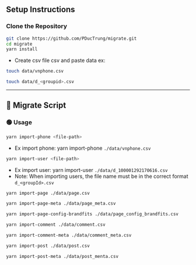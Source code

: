 ## Setup Instructions

### Clone the Repository
```bash
git clone https://github.com/PDucTrung/migrate.git
cd migrate
yarn install
```

- Create csv file csv and paste data ex:

```bash
touch data/vnphone.csv
```
```bash
touch data/d_<groupid>.csv
```

---

## 📅 Migrate Script

### 🟢 **Usage**
```bash
yarn import-phone <file-path>

```
- Ex import phone: yarn import-phone `./data/vnphone.csv`


```bash
yarn import-user <file-path>

```
- Ex import user: yarn import-user `./data/d_100001292170616.csv`
- Note: When importing users, the file name must be in the correct format `d_<groupId>.csv`

```bash
yarn import-page ./data/page.csv

```

```bash
yarn import-page-meta ./data/page_meta.csv

```

```bash
yarn import-page-config-brandfits ./data/page_config_brandfits.csv

```

```bash
yarn import-comment ./data/comment.csv

```

```bash
yarn import-comment-meta ./data/comment_meta.csv

```

```bash
yarn import-post ./data/post.csv

```

```bash
yarn import-post-meta ./data/post_menta.csv

```